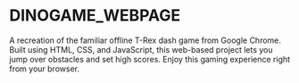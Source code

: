 # DINOGAME_WEBPAGE

A recreation of the familiar offline T-Rex dash game from Google Chrome. Built using HTML, CSS, and JavaScript, this web-based project lets you jump over obstacles and set high scores. Enjoy this gaming experience right from your browser.
